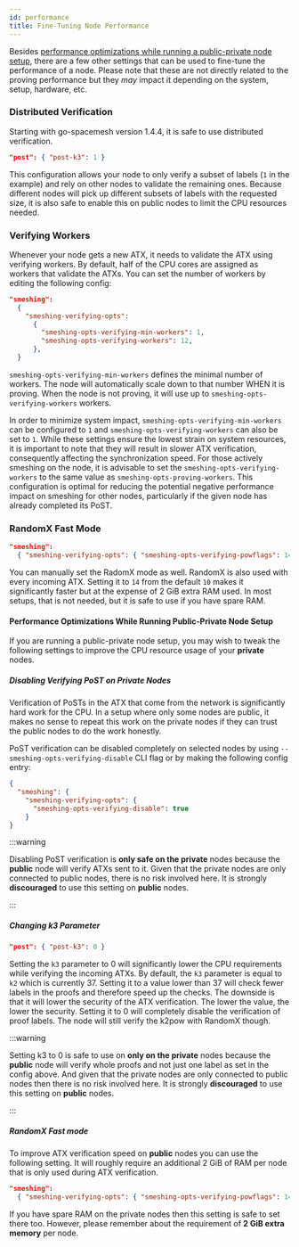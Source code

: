 ```yaml
---
id: performance
title: Fine-Tuning Node Performance
---
```


Besides [performance optimizations while running a public-private node setup](./performance.md#performance-optimizations-while-running-public-private-node-setup), there are a few other settings that can be used to fine-tune the performance of a node. Please note that these are not directly related to the proving performance but they _may_ impact it depending on the system, setup, hardware, etc.

### Distributed Verification

Starting with go-spacemesh version 1.4.4, it is safe to use distributed verification.

```json
"post": { "post-k3": 1 }
```

This configuration allows your node to only verify a subset of labels (`1` in the example) and rely on other nodes to validate the remaining ones. Because different nodes will pick up different subsets of labels with the requested size, it is also safe to enable this on public nodes to limit the CPU resources needed.

### Verifying Workers

Whenever your node gets a new ATX, it needs to validate the ATX using verifying workers. By default, half of the CPU cores are assigned as workers that validate the ATXs. You can set the number of workers by editing the following config:

```json
"smeshing":
  {
    "smeshing-verifying-opts":
      {
        "smeshing-opts-verifying-min-workers": 1,
        "smeshing-opts-verifying-workers": 12,
      },
  }
```

`smeshing-opts-verifying-min-workers` defines the minimal number of workers. The node will automatically scale down to that number WHEN it is proving. When the node is not proving, it will use up to `smeshing-opts-verifying-workers` workers.

In order to minimize system impact, `smeshing-opts-verifying-min-workers` can be configured to `1` and `smeshing-opts-verifying-workers` can also be set to `1`. While these settings ensure the lowest strain on system resources, it is important to note that they will result in slower ATX verification, consequently affecting the synchronization speed. For those actively smeshing on the node, it is advisable to set the `smeshing-opts-verifying-workers` to the same value as `smeshing-opts-proving-workers`. This configuration is optimal for reducing the potential negative performance impact on smeshing for other nodes, particularly if the given node has already completed its PoST.

### RandomX Fast Mode

```json
"smeshing":
  { "smeshing-verifying-opts": { "smeshing-opts-verifying-powflags": 14 } }
```

You can manually set the RadomX mode as well. RandomX is also used with every incoming ATX. Setting it to `14` from the default `10` makes it significantly  faster but at the expense of 2 GiB extra RAM used. In most setups, that is not needed, but it is safe to use if you have spare RAM.

#### Performance Optimizations While Running Public-Private Node Setup

If you are running a public-private node setup, you may wish to tweak the following settings to improve the CPU resource usage of your **private** nodes.

##### Disabling Verifying PoST on Private Nodes

Verification of PoSTs in the ATX that come from the network is significantly hard work for the CPU. In a setup where only some nodes are public, it makes no sense to repeat this work on the private nodes if they can trust the public nodes to do the work honestly.

PoST verification can be disabled completely on selected nodes by using `--smeshing-opts-verifying-disable` CLI flag or by making the following config entry:

```json
{
  "smeshing": {
    "smeshing-verifying-opts": {
      "smeshing-opts-verifying-disable": true
    }
}
```

:::warning

Disabling PoST verification is **only safe on the private** nodes because the **public** node will verify ATXs sent to it. Given that the private nodes are only connected to public nodes, there is no risk involved here. It is strongly **discouraged** to use this setting on **public** nodes.

:::

##### Changing k3 Parameter

```json
"post": { "post-k3": 0 }
```

Setting the `k3` parameter to 0 will significantly lower the CPU requirements while verifying the incoming ATXs. By default, the `k3` parameter is equal to `k2` which is currently 37. Setting it to a value lower than 37 will check fewer labels in the proofs and therefore speed up the checks. The downside is that it will lower the security of the ATX verification. The lower the value, the lower the security. Setting it to 0 will completely disable the verification of proof labels. The node will still verify the k2pow with RandomX though.

:::warning 

Setting k3 to 0 is safe to use on **only on the private** nodes because the **public** node will verify whole proofs and not just one label as set in the config above. And given that the private nodes are only connected to public nodes then there is no risk involved here. It is strongly **discouraged** to use this setting on **public** nodes.

:::
##### RandomX Fast mode

To improve ATX verification speed on **public** nodes you can use the following setting. It will roughly require an additional 2 GiB of RAM per node that is only used during ATX verification.

```json
"smeshing":
  { "smeshing-verifying-opts": { "smeshing-opts-verifying-powflags": 14 } }
```

If you have spare RAM on the private nodes then this setting is safe to set there too. However, please remember about the requirement of **2 GiB extra memory** per node.
